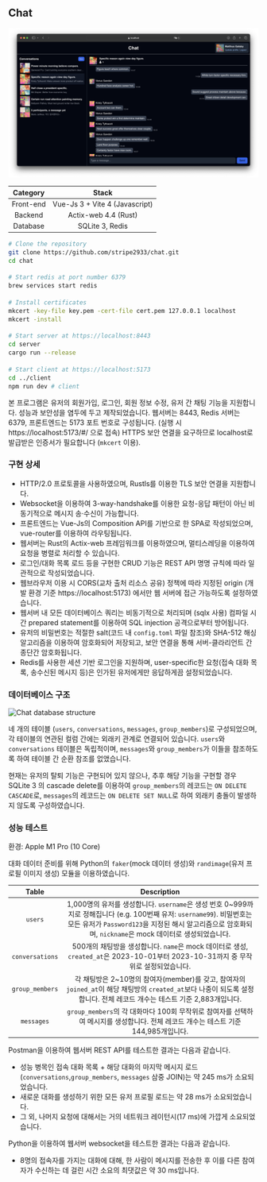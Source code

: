 ## Chat

![Chat screenshot](screenshot/chat.png)

|Category|Stack|
|:---:|:---:|
|Front-end|Vue-Js 3 + Vite 4 (Javascript)|
|Backend|Actix-web 4.4 (Rust)|
|Database|SQLite 3, Redis|

```sh
# Clone the repository
git clone https://github.com/stripe2933/chat.git
cd chat

# Start redis at port number 6379
brew services start redis

# Install certificates
mkcert -key-file key.pem -cert-file cert.pem 127.0.0.1 localhost
mkcert -install

# Start server at https://localhost:8443
cd server
cargo run --release

# Start client at https://localhost:5173
cd ../client
npm run dev # client
```

본 프로그램은 유저의 회원가입, 로그인, 회원 정보 수정, 유저 간 채팅 기능을 지원합니다. 성능과 보안성을 염두에 두고 제작되었습니다. 웹서버는 8443, Redis 서버는 6379, 프론트엔드는 5173 포트 번호로 구성됩니다. (실행 시 https://localhost:5173/#/ 으로 접속) HTTPS 보안 연결을 요구하므로 localhost로 발급받은 인증서가 필요합니다 (`mkcert` 이용).

### 구현 상세

- HTTP/2.0 프로토콜을 사용하였으며, Rustls를 이용한 TLS 보안 연결을 지원합니다.
- Websocket을 이용하여 3-way-handshake를 이용한 요청-응답 패턴이 아닌 비동기적으로 메시지 송·수신이 가능합니다.
- 프론트엔드는 Vue-Js의 Composition API를 기반으로 한 SPA로 작성되었으며, vue-router를 이용하여 라우팅됩니다.
- 웹서버는 Rust의 Actix-web 프레임워크를 이용하였으며, 멀티스레딩을 이용하여 요청을 병렬로 처리할 수 있습니다.
- 로그인/대화 목록 로드 등을 구현한 CRUD 기능은 REST API 명명 규칙에 따라 일관적으로 작성되었습니다.
- 웹브라우저 이용 시 CORS(교차 출처 리소스 공유) 정책에 따라 지정된 origin (개발 환경 기준 https://localhost:5173) 에서만 웹 서버에 접근 가능하도록 설정하였습니다.
- 웹서버 내 모든 데이터베이스 쿼리는 비동기적으로 처리되며 (sqlx 사용) 컴파일 시간 prepared statement를 이용하여 SQL injection 공격으로부터 방어됩니다.
- 유저의 비밀번호는 적절한 salt(코드 내 `config.toml` 파일 참조)와 SHA-512 해싱 알고리즘을 이용하여 암호화되어 저장되고, 보안 연결을 통해 서버-클라리언트 간 종단간 암호화됩니다.
- Redis를 사용한 세션 기반 로그인을 지원하며, user-specific한 요청(접속 대화 목록, 송수신된 메시지 등)은 인가된 유저에게만 응답하게끔 설정되었습니다.

### 데이터베이스 구조

![Chat database structure](chat-database-structure.png)

네 개의 테이블 (`users`, `conversations`, `messages`, `group_members`)로 구성되었으며, 각 테이블의 연관된 컬럼 간에는 외래키 관계로 연결되어 있습니다. `users`와 `conversations` 테이블은 독립적이며, `messages`와 `group_members`가 이들을 참조하도록 하여 테이블 간 순환 참조를 없앴습니다.

현재는 유저의 탈퇴 기능은 구현되어 있지 않으나, 추후 해당 기능을 구현할 경우 SQLite 3 의 cascade delete를 이용하여 `group_members`의 레코드는 `ON DELETE CASCADE`로, `messages`의 레코드는 `ON DELETE SET NULL`로 하여 외래키 충돌이 발생하지 않도록 구성하였습니다.

### 성능 테스트

환경: Apple M1 Pro (10 Core)

대화 데이터 준비를 위해 Python의 `faker`(mock 데이터 생성)와 `randimage`(유저 프로필 이미지 생성) 모듈을 이용하였습니다.

|Table|Description|
|:---:|:---:|
|`users`|1,000명의 유저를 생성합니다. `username`은 생성 번호 0~999까지로 정해집니다 (e.g. 100번째 유저: `username99`). 비밀번호는 모든 유저가 `Password123`을 지정된 해시 알고리즘으로 암호화되며, `nickname`은 mock 데이터로 생성되었습니다.|
|`conversations`|500개의 채팅방을 생성합니다. `name`은 mock 데이터로 생성, `created_at`은 2023-10-01부터 2023-10-31까지 중 무작위로 설정되었습니다.|
|`group_members`|각 채팅방은 2~10명의 참여자(member)를 갖고, 참여자의 `joined_at`이 해당 채팅방의 `created_at`보다 나중이 되도록 설정합니다. 전체 레코드 개수는 테스트 기준 2,883개입니다.|
|`messages`|`group_members`의 각 대화마다 100회 무작위로 참여자를 선택하여 메시지를 생성합니다. 전체 레코드 개수는 테스트 기준 144,985개입니다.|

Postman을 이용하여 웹서버 REST API를 테스트한 결과는 다음과 같습니다.

- 성능 병목인 접속 대화 목록 + 해당 대화의 마지막 메시지 로드 (`conversations`,`group_members`, `messages` 삼중 JOIN)는 약 245 ms가 소요되었습니다.
- 새로운 대화를 생성하기 위한 모든 유저 프로필 로드는 약 28 ms가 소요되었습니다.
- 그 외, 나머지 요청에 대해서는 거의 네트워크 레이턴시(17 ms)에 가깝게 소요되었습니다.

Python을 이용하여 웹서버 websocket을 테스트한 결과는 다음과 같습니다.
- 8명의 접속자를 가지는 대화에 대해, 한 사람이 메시지를 전송한 후 이를 다른 참여자가 수신하는 데 걸린 시간 소요의 최댓값은 약 30 ms입니다.
